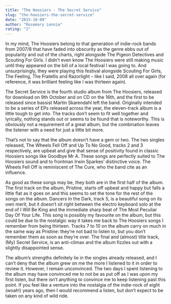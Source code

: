 ```yaml
---
title: "The Hoosiers - The Secret Service"
slug: "the-hoosiers-the-secret-service"
date: "2015-10-09"
author: "Rosemary Lennie"
rating: "2"
---
```


In my mind, The Hoosiers belong to that generation of indie-rock bands from 2007/8 that have faded into obscurity as the genre ebbs out of popularity and out of the charts, right alongside The Pigeon Detectives and Scouting For Girls. I didn’t even know The Hoosiers were still making music until they appeared on the bill of a local festival I was going to. And unsurprisingly, they were playing this festival alongside Scouting For Girls, The Feeling, The Fratellis and Razorlight – like I said, 2008 all over again (for reference, it was brilliant feeling like I was thirteen again).

The Secret Service is the fourth studio album from The Hoosiers, released for download on 9th October and on CD on the 16th, and the first to be released since bassist Martin Skarendahl left the band. Originally intended to be a series of EPs released across the year, the eleven-track album is a little tough to get into. The tracks don’t seem to fit well together and lyrically, nothing stands out or seems to be found that is noteworthy. This is obviously not a requirement of a great album, but the combination leaves the listener with a need for just a little bit more.

That’s not to say that the album doesn’t have a gem or two. The two singles released, The Wheels Fell Off and Up To No Good, tracks 2 and 3 respectively, are upbeat and give that sense of positivity found in classic Hoosiers songs like Goodbye Mr A. These songs are perfectly suited to The Hoosiers sound and to frontman Irwin Sparkes’ distinctive voice. The Wheels Fell Off is reminiscent of The Cure, who the band cite as an influence.

As good as these songs may be, they both are in the first half of the album. The first track on the album, Pristine, starts off upbeat and happy but falls a little flat as it goes on and this seems to set the tone for the rest of the songs on the album. Dancers In the Dark, track 5, is a beautiful song on its own merit, but it doesn’t sit right between the electro keyboard solo at the end of I Will Be King and the immediate sharp beat of The Most Peculiar Day Of Your Life. This song is possibly my favourite on the album, but this could be due to the nostalgic way it takes me back to The Hoosiers songs I remember from being thirteen. Tracks 7 to 10 on the album carry on much in the same way as Pristine: they’re not bad to listen to, but you don’t remember them as soon as they’re over. The final and (almost) title track, (My) Secret Service, is an anti-climax and the album fizzles out with a slightly disappointed sense.

The album’s strengths definitely lie in the singles already released, and I can’t deny that the album grew on me the more I listened to it in order to review it. However, I remain unconvinced. The two days I spent listening to the album may have convinced me to not be as put off as I was upon my first listen, but there isn’t anything to convince me to keep listening past this point. If you feel like a venture into the nostalgia of the indie-rock of eight (woah!) years ago, then I would recommend a listen, but don’t expect to be taken on any kind of wild ride.
